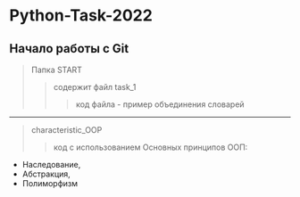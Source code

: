 # Python-Task-2022
## Начало работы с Git
> Папка START
>> содержит файл task_1
>>> код файла - пример объединения словарей  
--------------------------------------------
> characteristic_OOP 
>> код с использованием Основных принципов ООП: 
+	Наследование, 
+	Абстракция, 
+	Полиморфизм

